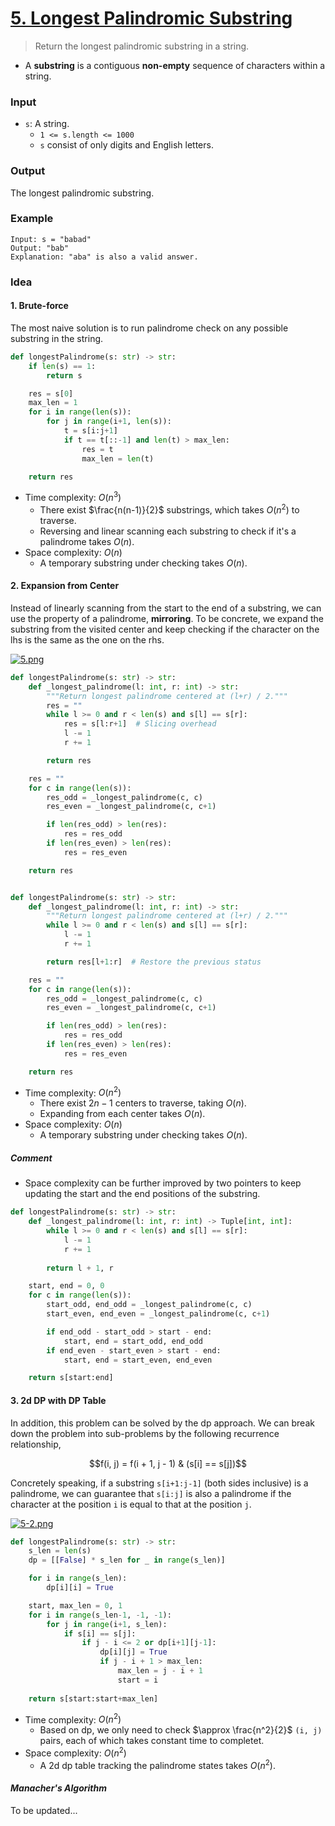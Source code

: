 # [5. Longest Palindromic Substring](https://leetcode.com/problems/longest-palindromic-substring/)
> Return the longest palindromic substring in a string.
* A **substring** is a contiguous **non-empty** sequence of characters within a string.
### Input
* `s`: A string.
	* `1 <= s.length <= 1000`
	* `s` consist of only digits and English letters.
### Output
The longest palindromic substring.
### Example
```
Input: s = "babad"
Output: "bab"
Explanation: "aba" is also a valid answer.
```
### Idea
#### 1. Brute-force 
The most naive solution is to run palindrome check on any possible substring in the string.
```python
def longestPalindrome(s: str) -> str:
    if len(s) == 1:
        return s

    res = s[0]
    max_len = 1
    for i in range(len(s)):
        for j in range(i+1, len(s)):
            t = s[i:j+1]
            if t == t[::-1] and len(t) > max_len:
                res = t
                max_len = len(t) 

    return res
```
* Time complexity: $O(n^3)$
	* There exist $\frac{n(n-1)}{2}$ substrings, which takes $O(n^2)$ to traverse.
	* Reversing and linear scanning each substring to check if it's a palindrome takes $O(n)$.
* Space complexity: $O(n)$
	* A temporary substring under checking takes $O(n)$.
#### 2. Expansion from Center
Instead of linearly scanning from the start to the end of a substring, we can use the property of a palindrome, **mirroring**. To be concrete, we expand the substring from the visited center and keep checking if the character on the lhs is the same as the one on the rhs.

[![5.png](https://i.postimg.cc/WbXFgN9N/5.png)](https://postimg.cc/svGgRrdq)

```python
def longestPalindrome(s: str) -> str:
    def _longest_palindrome(l: int, r: int) -> str:
        """Return longest palindrome centered at (l+r) / 2."""
        res = ""
        while l >= 0 and r < len(s) and s[l] == s[r]:
            res = s[l:r+1]  # Slicing overhead
            l -= 1
            r += 1

        return res

    res = ""
    for c in range(len(s)):
        res_odd = _longest_palindrome(c, c)
        res_even = _longest_palindrome(c, c+1)

        if len(res_odd) > len(res):
            res = res_odd
        if len(res_even) > len(res):
            res = res_even

    return res


def longestPalindrome(s: str) -> str:
    def _longest_palindrome(l: int, r: int) -> str:
        """Return longest palindrome centered at (l+r) / 2."""
        while l >= 0 and r < len(s) and s[l] == s[r]:
            l -= 1
            r += 1

        return res[l+1:r]  # Restore the previous status 

    res = ""
    for c in range(len(s)):
        res_odd = _longest_palindrome(c, c)
        res_even = _longest_palindrome(c, c+1)

        if len(res_odd) > len(res):
            res = res_odd
        if len(res_even) > len(res):
            res = res_even

    return res
```
* Time complexity: $O(n^2)$
	* There exist $2n - 1$ centers to traverse, taking $O(n)$.
	* Expanding from each center takes $O(n)$.
* Space complexity: $O(n)$
	* A temporary substring under checking takes $O(n)$.
##### Comment
* Space complexity can be further improved by two pointers to keep updating the start and the end positions of the substring.
```python
def longestPalindrome(s: str) -> str:
    def _longest_palindrome(l: int, r: int) -> Tuple[int, int]:
        while l >= 0 and r < len(s) and s[l] == s[r]:
            l -= 1
            r += 1
            
        return l + 1, r

    start, end = 0, 0
    for c in range(len(s)):
        start_odd, end_odd = _longest_palindrome(c, c)
        start_even, end_even = _longest_palindrome(c, c+1)

        if end_odd - start_odd > start - end:
            start, end = start_odd, end_odd
        if end_even - start_even > start - end:
            start, end = start_even, end_even 

    return s[start:end]
```
#### 3. 2d DP with DP Table
In addition, this problem can be solved by the dp approach. We can break down the problem into sub-problems by the following recurrence relationship,
```math
f(i, j) = f(i + 1, j - 1) & (s[i] == s[j])
```
Concretely speaking, if a substring `s[i+1:j-1]` (both sides inclusive) is a palindrome, we can guarantee that `s[i:j]` is also a palindrome if the character at the position `i` is equal to that at the position `j`.

[![5-2.png](https://i.postimg.cc/HndsB9by/5-2.png)](https://postimg.cc/phcHd8GW)

```python
def longestPalindrome(s: str) -> str:
    s_len = len(s)
    dp = [[False] * s_len for _ in range(s_len)]

    for i in range(s_len):
        dp[i][i] = True

    start, max_len = 0, 1 
    for i in range(s_len-1, -1, -1):
        for j in range(i+1, s_len):
            if s[i] == s[j]:
                if j - i <= 2 or dp[i+1][j-1]:
                    dp[i][j] = True
                    if j - i + 1 > max_len:
                        max_len = j - i + 1
                        start = i
    
    return s[start:start+max_len]
```
* Time complexity: $O(n^2)$
	* Based on dp, we only need to check $\approx \frac{n^2}{2}$ `(i, j)` pairs, each of which takes constant time to completet.
* Space complexity: $O(n^2)$
	* A 2d dp table tracking the palindrome states takes $O(n^2)$.
#### *Manacher's Algorithm*
To be updated...